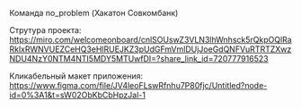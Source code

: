 Команда no_problem (Хакатон Совкомбанк)

Струтура проекта: 
https://miro.com/welcomeonboard/cnlSOUswZ3VLN3lhWnhsck5rQkpOQlRaRklxRWNVUEZCeHQ3eHlRUEJKZ3pUdGFmVmlDUjJoeGdQNFVuRTRTZXwzNDU4NzY0NTM4NTI5MDY5MTUwfDI=?share_link_id=720777916523

Кликабельный макет приложения:
https://www.figma.com/file/JV4leoFLswRfnhu7P80fjc/Untitled?node-id=0%3A1&t=sW02ObKbCbHpzJal-1

